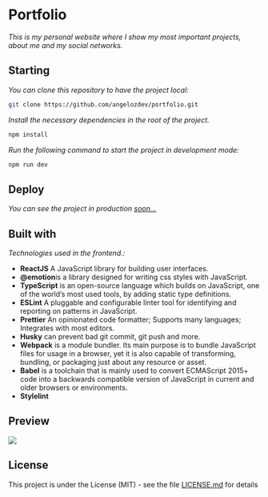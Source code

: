 # Portfolio

_This is my personal website where I show my most important projects, about me and my social networks._

## Starting

_You can clone this repository to have the project local:_

```bash
git clone https://github.com/angelozdev/portfolio.git
```

_Install the necessary dependencies in the root of the project._

```bash
npm install
```

_Run the following command to start the project in development mode:_

```bash
npm run dev
```

## Deploy

_You can see the project in production [soon...]()_

## Built with

_Technologies used in the frontend.:_

-  **ReactJS** A JavaScript library for building user interfaces.
-  **@emotion**is a library designed for writing css styles with JavaScript.
-  **TypeScript** is an open-source language which builds on JavaScript, one of the world’s most used tools, by adding static type definitions.
-  **ESLint** A pluggable and configurable linter tool for identifying and reporting on patterns in JavaScript.
-  **Prettier** An opinionated code formatter; Supports many languages; Integrates with most editors.
-  **Husky** can prevent bad git commit, git push and more.
-  **Webpack** is a module bundler. Its main purpose is to bundle JavaScript files for usage in a browser, yet it is also capable of transforming, bundling, or packaging just about any resource or asset.
-  **Babel** is a toolchain that is mainly used to convert ECMAScript 2015+ code into a backwards compatible version of JavaScript in current and older browsers or environments.
-  **Stylelint**

## Preview
![](./screenshot)

## License

This project is under the License (MIT) - see the file [LICENSE.md](LICENSE.md) for details
